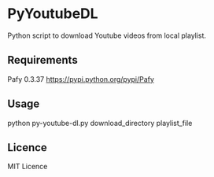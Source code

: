 PyYoutubeDL
===========

Python script to download Youtube videos from local playlist.


Requirements
------------
Pafy 0.3.37
	https://pypi.python.org/pypi/Pafy


Usage
-----
python py-youtube-dl.py download_directory playlist_file


Licence
-------
MIT Licence


